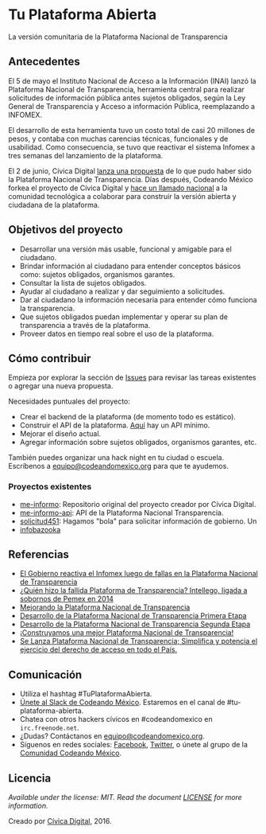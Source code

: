 # Tu Plataforma Abierta
La versión comunitaria de la Plataforma Nacional de Transparencia

## Antecedentes

El 5 de mayo el Instituto Nacional de Acceso a la Información (INAI) lanzó la Plataforma Nacional de Transparencia, herramienta central para realizar solicitudes de información pública antes sujetos obligados, según la Ley General de Transparencia y Acceso a información Pública, reemplazando a INFOMEX.

El desarrollo de esta herramienta tuvo un costo total de casi 20 millones de pesos, y contaba con muchas carencias técnicas, funcionales y de usabilidad. Como consecuencia, se tuvo que reactivar el sistema Infomex a tres semanas del lanzamiento de la plataforma.

El 2 de junio, Cívica Digital [lanza una propuesta](http://blog.civica.digital/2016/05/31/como-mejoramos-la-plataforma-nacional-de-transparencia/) de lo que pudo haber sido la Plataforma Nacional de Transparencia. Días después, Codeando México forkea el proyecto de Cívica Digital y [hace un llamado nacional](http://blog.codeandomexico.org/2016/06/06/la-plataforma-nacional-de-transparencia-abierta/) a la comunidad tecnológica a colaborar para construir la versión abierta y ciudadana de la plataforma.

## Objetivos del proyecto

* Desarrollar una versión más usable, funcional y amigable para el ciudadano.
* Brindar información al ciudadano para entender conceptos básicos como: sujetos obligados, organismos garantes.
* Consultar la lista de sujetos obligados.
* Ayudar al ciudadano a realizar y dar seguimiento a solicitudes.
* Dar al ciudadano la información necesaria para entender cómo funciona la transparencia.
* Que sujetos obligados puedan implementar y operar su plan de transparencia a través de la plataforma.
* Proveer datos en tiempo real sobre el uso de la plataforma.

## Cómo contribuir

Empieza por explorar la sección de [Issues](http://github.com/CodeandoMexico/me-informo/issues) para revisar las tareas existentes o agregar una nueva propuesta.

Necesidades puntuales del proyecto:

* Crear el backend de la plataforma (de momento todo es estático).
* Construir el API de la plataforma. [Aquí](http://github.com/civica-digital/me-informo-api) hay un API mínimo. 
* Mejorar el diseño actual.
* Agregar información sobre sujetos obligados, organismos garantes, etc.

También puedes organizar una hack night en tu ciudad o escuela. Escríbenos a equipo@codeandomexico.org para que te ayudemos.

### Proyectos existentes

* [me-informo](http://github.com/civica-digital/me-informo): Repositorio original del proyecto creador por Cívica Digital.
* [me-informo-api](http://github.com/civica-digital/me-informo-api): API de la Plataforma Nacional Transparencia.
* [solicitud451](http://github.com/CodeandoMexico/solicitud451): Hagamos "bola" para solicitar información de gobierno. Un
* [infobazooka](http://github.com/CodeandoMexico/infobazooka) 

## Referencias

* [El Gobierno reactiva el Infomex luego de fallas en la Plataforma Nacional de Transparencia](http://www.sinembargo.mx/27-05-2016/1665474)
* [¿Quién hizo la fallida Plataforma de Transparencia? Intellego, ligada a sobornos de Pemex en 2014](http://www.sinembargo.mx/27-05-2016/1665474)
* [Mejorando la Plataforma Nacional de Transparencia](http://blog.civica.digital/2016/05/31/como-mejoramos-la-plataforma-nacional-de-transparencia/)
* [Desarrollo de la Plataforma Nacional de Transparencia Primera Etapa](http://compranetfacil.com/plataforma-nacional-de-transparencia-primera-etapa)
* [Desarrollo de la Plataforma Nacional de Transparencia Segunda Etapa](http://compranetfacil.com/plataforma-nacional-de-transparencia-segunda-etapa)
* [¡Construyamos una mejor Plataforma Nacional de Transparencia!](http://blog.codeandomexico.org/2016/06/06/la-plataforma-nacional-de-transparencia-abierta/)
* [Se Lanza Plataforma Nacional de Transparencia; Simplifica y potencia el ejercicio del derecho de acceso en todo el País.](http://inicio.ifai.org.mx/Comunicados/Comunicado%20INAI-128-16.pdf)

## Comunicación

* Utiliza el hashtag #TuPlataformaAbierta.
* [Únete al Slack de Codeando México](http://slack.codeandomexico.org). Estaremos en el canal de #tu-plataforma-abierta.
* Chatea con otros hackers cívicos en #codeandomexico en `irc.freenode.net`.
* ¿Dudas? Contáctanos en [equipo@codeandomexico.org](mailto:equipo@codeandomexico.org).
* Síguenos en redes sociales: [Facebook](http://facebook.com/CodeandoMexico), [Twitter](http://twitter.com/CodeandoMexico), o únete al grupo de la [Comunidad Codeando México](http://facebook.com/groups/370710456416676/).

## Licencia

_Available under the license: MIT. Read the document [LICENSE](/LICENSE.md) for more information._

Creado por [Cívica Digital](http://civica.digital), 2016.
